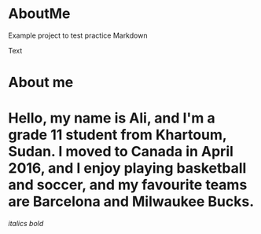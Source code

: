 # AboutMe
Example project to test practice Markdown 

Text

# About me
# Hello, my name is Ali, and I'm a grade 11 student from Khartoum, Sudan. I moved to Canada in April 2016, and I enjoy playing basketball and soccer, and my favourite teams are Barcelona and Milwaukee Bucks.



*italics*
*bold*
